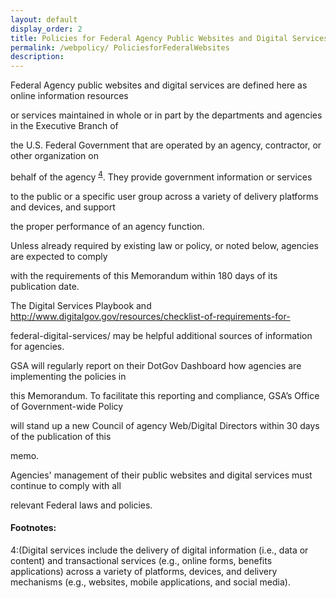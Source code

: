 ```yaml
---
layout: default
display_order: 2
title: Policies for Federal Agency Public Websites and Digital Services
permalink: /webpolicy/ PoliciesforFederalWebsites
description:
---
```


Federal Agency public websites and digital services are defined here as online information resources 

or services maintained in whole or in part by the departments and agencies in the Executive Branch of 

the U.S. Federal Government that are operated by an agency, contractor, or other organization on 

behalf of the agency <sup>[4](#myfootnote4)</sup>.    They provide government information or services 

to the public or a specific user group across a variety of delivery platforms and devices, and support 

the proper performance of an agency function.

Unless already required by existing law or policy, or noted below, agencies are expected to comply 

with the requirements of this Memorandum within 180 days of its publication date. 

The Digital Services Playbook and http://www.digitalgov.gov/resources/checklist-of-requirements-for-

federal-digital-services/ may be helpful additional sources of information for agencies.  

GSA will regularly report on their DotGov Dashboard  how agencies are implementing the policies in 

this Memorandum.  To facilitate this reporting and compliance, GSA’s Office of Government-wide Policy 

will stand up a new Council of agency Web/Digital Directors within 30 days of the publication of this 

memo.

Agencies' management of their public websites and digital services must continue to comply with all 

relevant Federal laws and policies.

#### Footnotes:
<a name="myfootnote1">4</a>:(Digital services include the delivery of digital information (i.e., data or content) and transactional services (e.g., online forms, benefits applications) across a variety of platforms, devices, and delivery mechanisms (e.g., websites, mobile applications, and social media).
